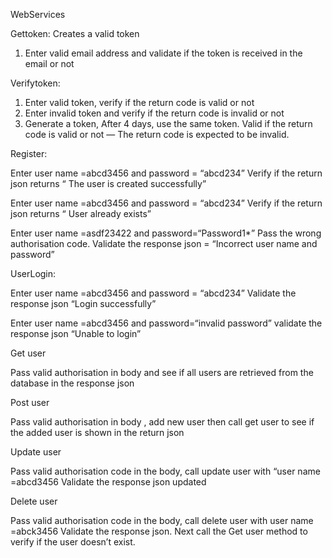 WebServices

Gettoken: Creates a valid token

1. Enter valid email address and validate if the token is received in the email or not

Verifytoken: 
1. Enter valid token, verify if the return code is valid or not
2. Enter invalid token and verify if the return code is invalid or not
3. Generate a token, After 4 days, use the same token. Valid if the return code is valid or not — The return code is expected to be invalid.

Register: 

Enter user name =abcd3456 and password = “abcd234”
Verify if the return json returns “ The user is created successfully”

Enter user name =abcd3456 and password = “abcd234”
Verify if the return json returns “ User already exists”

Enter user name =asdf23422 and password=“Password1*” Pass the wrong authorisation code. Validate the response json = “Incorrect user name and password”

UserLogin: 

Enter user name =abcd3456 and password = “abcd234” Validate the response json “Login successfully”

Enter user name =abcd3456 and password=“invalid password” validate the response json “Unable to login”


Get user

Pass valid authorisation in body and see if all users are retrieved from the database in the response json

Post user

Pass valid authorisation in body , add new user then call get user to see if the added user is shown in the return json


Update user

Pass valid authorisation code in the body, call update user with “user name =abcd3456
Validate the response json updated

Delete user

Pass valid authorisation code in the body, call delete user with user name =abck3456
Validate the response json.
Next call the Get user method to verify if the user doesn’t exist.
